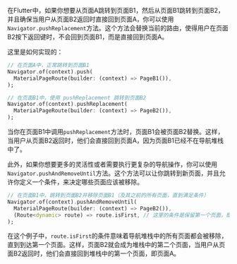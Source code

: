 在Flutter中，如果你想要从页面A跳转到页面B1，然后从页面B1跳转到页面B2，并且确保当用户从页面B2返回时直接回到页面A，你可以使用`Navigator.pushReplacement`方法。这个方法会替换当前的路由，使得用户在页面B2按下返回键时，不会回到页面B1，而是直接回到页面A。

这里是如何实现的：

```dart
// 在页面A中，正常跳转到页面B1
Navigator.of(context).push(
  MaterialPageRoute(builder: (context) => PageB1()),
);

// 在页面B1中，使用 pushReplacement 跳转到页面B2
Navigator.of(context).pushReplacement(
  MaterialPageRoute(builder: (context) => PageB2()),
);
```

当你在页面B1中调用`pushReplacement`方法时，页面B1会被页面B2替换。这样，当用户从页面B2返回时，他们会直接回到页面A，因为页面B1已经不在导航堆栈中了。

此外，如果你想要更多的灵活性或者需要执行更复杂的导航操作，你可以使用`Navigator.pushAndRemoveUntil`方法。这个方法可以让你跳转到新页面，并且允许你定义一个条件，来决定哪些页面应该被移除。

```dart
// 在页面B1中，跳转到页面B2并移除页面B1（及其之前的所有页面，直到满足条件）
Navigator.of(context).pushAndRemoveUntil(
  MaterialPageRoute(builder: (context) => PageB2()),
  (Route<dynamic> route) => route.isFirst, // 这里的条件是保留第一个页面，即页面A
);
```

在这个例子中，`route.isFirst`的条件意味着导航堆栈中的所有页面都会被移除，直到到达第一个页面。这样，页面B2就会成为堆栈中的第二个页面，当用户从页面B2返回时，他们会直接回到堆栈中的第一个页面，即页面A。